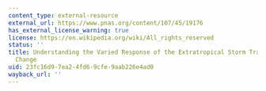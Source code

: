 ```yaml
---
content_type: external-resource
external_url: https://www.pnas.org/content/107/45/19176
has_external_license_warning: true
license: https://en.wikipedia.org/wiki/All_rights_reserved
status: ''
title: Understanding the Varied Response of the Extratropical Storm Tracks to Climate
  Change
uid: 23fc16d9-7ea2-4fd6-9cfe-9aab226e4ad0
wayback_url: ''
---
```

